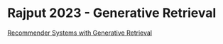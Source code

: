 # Rajput 2023 - Generative Retrieval

[Recommender Systems with Generative Retrieval](https://arxiv.org/abs/2305.05065)

